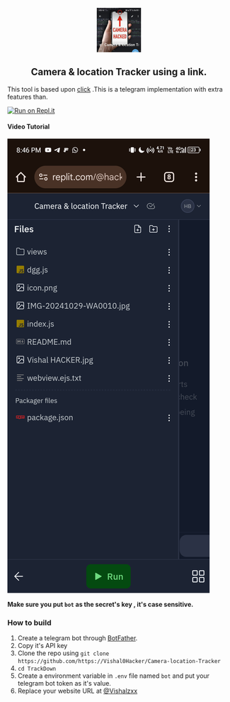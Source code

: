 

<p align='center'><img style="height:100px;width:100px" src="icon.png" ></p>


<h2 align='center'>Camera & location Tracker using a link.</h2>

<div align="center">

</div>

This tool is based upon [click]((https://t.me/+KeBQRQL417BhYmRl)) .This is a telegram implementation with extra features than.


[![Run on Repl.it](https://repl.it/badge/github/Th30neAnd0nly/TrackDown)](https://replit.com/@vk0549433/Camera-and-location-Tracker?v=1)
 
#### Video Tutorial 

[![Video Tutorial](https://github.com/Vishal0Hacker/Camera-location-Tracker/blob/main/vid.png)](https://github.com/Vishal0Hacker/Camera-location-Tracker/blob/main/vid.png?raw=true)

**Make sure you put `bot` as the secret's key , it's case sensitive.**


### How to build
1. Create a telegram bot through [BotFather](https://t.me/BotFather).
1. Copy it's API key
1. Clone the repo using `git clone https://github.com/https://Vishal0Hacker/Camera-location-Tracker`
1. `cd TrackDown`
1. Create a environment variable in `.env` file named `bot` and put your telegram bot token as it's value.
1. Replace your website URL at [@Vishalzxx]((https://t.me/@Vishalzxx))
